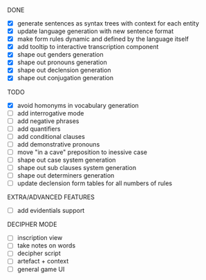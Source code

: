 DONE
* [x] generate sentences as syntax trees with context for each entity
* [x] update language generation with new sentence format
* [x] make form rules dynamic and defined by the language itself
* [x] add tooltip to interactive transcription component
* [x] shape out genders generation
* [x] shape out pronouns generation
* [x] shape out declension generation
* [x] shape out conjugation generation

TODO
* [x] avoid homonyms in vocabulary generation
* [ ] add interrogative mode
* [ ] add negative phrases
* [ ] add quantifiers
* [ ] add conditional clauses
* [ ] add demonstrative pronouns
* [ ] move "in a cave" preposition to inessive case
* [ ] shape out case system generation
* [ ] shape out sub clauses system generation
* [ ] shape out determiners generation
* [ ] update declension form tables for all numbers of rules

EXTRA/ADVANCED FEATURES
* [ ] add evidentials support

DECIPHER MODE
* [ ] inscription view
* [ ] take notes on words
* [ ] decipher script
* [ ] artefact + context
* [ ] general game UI
